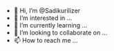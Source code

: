 - 👋 Hi, I’m @Sadikurilizer
- 👀 I’m interested in ...
- 🌱 I’m currently learning ...
- 💞️ I’m looking to collaborate on ...
- 📫 How to reach me ...

<!---
Sadikurilizer/Sadikurilizer is a ✨ special ✨ repository because its `README.md` (this file) appears on your GitHub profile.
You can click the Preview link to take a look at your changes.
--->

